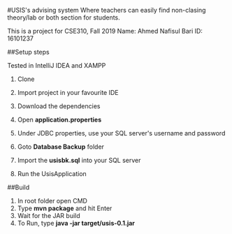 #USIS's advising system
Where teachers can easily find non-clasing theory/lab or both section for students.

This is a project for CSE310, Fall 2019
Name: Ahmed Nafisul Bari
ID:   16101237

##Setup steps

Tested in IntelliJ IDEA and XAMPP

1. Clone
2. Import project in your favourite IDE
3. Download the dependencies

4. Open **application.properties**
5. Under JDBC properties, use your SQL server's username and password

6. Goto **Database Backup** folder
7. Import the **usisbk.sql** into your SQL server

8. Run the UsisApplication


##Build

1. In root folder open CMD
2. Type **mvn package** and hit Enter
3. Wait for the JAR build
4. To Run, type **java -jar target/usis-0.1.jar**

